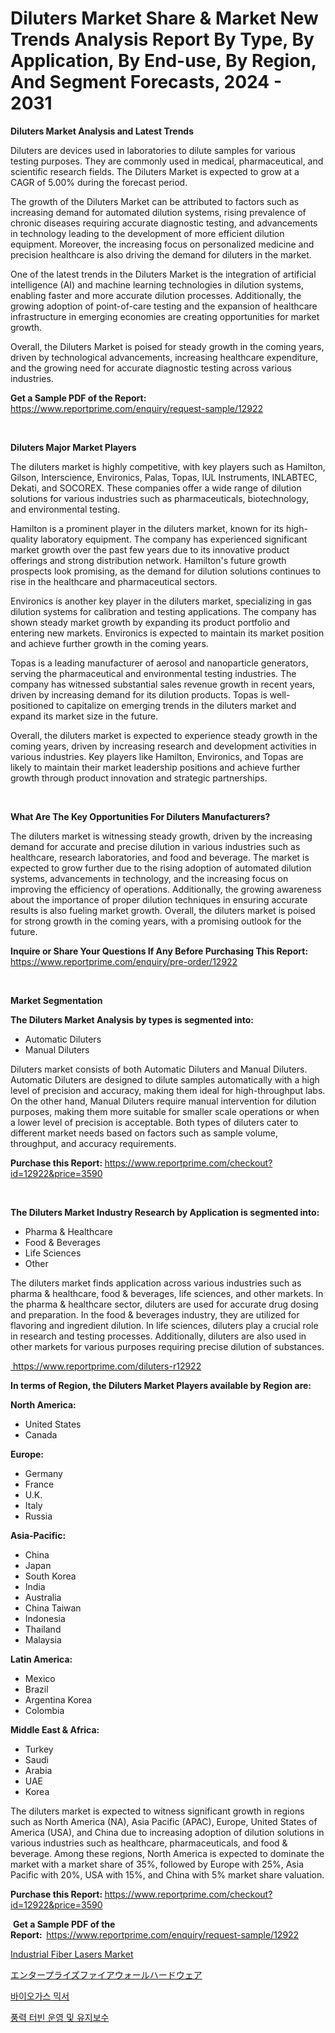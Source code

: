 <p><h1>Diluters Market Share & Market New Trends Analysis Report By Type, By Application, By End-use, By Region, And Segment Forecasts, 2024 - 2031</h1></p><p><strong>Diluters Market Analysis and Latest Trends</strong></p>
<p><p>Diluters are devices used in laboratories to dilute samples for various testing purposes. They are commonly used in medical, pharmaceutical, and scientific research fields. The Diluters Market is expected to grow at a CAGR of 5.00% during the forecast period.</p><p>The growth of the Diluters Market can be attributed to factors such as increasing demand for automated dilution systems, rising prevalence of chronic diseases requiring accurate diagnostic testing, and advancements in technology leading to the development of more efficient dilution equipment. Moreover, the increasing focus on personalized medicine and precision healthcare is also driving the demand for diluters in the market.</p><p>One of the latest trends in the Diluters Market is the integration of artificial intelligence (AI) and machine learning technologies in dilution systems, enabling faster and more accurate dilution processes. Additionally, the growing adoption of point-of-care testing and the expansion of healthcare infrastructure in emerging economies are creating opportunities for market growth.</p><p>Overall, the Diluters Market is poised for steady growth in the coming years, driven by technological advancements, increasing healthcare expenditure, and the growing need for accurate diagnostic testing across various industries.</p></p>
<p><strong>Get a Sample PDF of the Report:&nbsp;</strong> <a href="https://www.reportprime.com/enquiry/request-sample/12922">https://www.reportprime.com/enquiry/request-sample/12922</a></p>
<p>&nbsp;</p>
<p><strong>Diluters Major Market Players</strong></p>
<p><p>The diluters market is highly competitive, with key players such as Hamilton, Gilson, Interscience, Environics, Palas, Topas, IUL Instruments, INLABTEC, Dekati, and SOCOREX. These companies offer a wide range of dilution solutions for various industries such as pharmaceuticals, biotechnology, and environmental testing.</p><p>Hamilton is a prominent player in the diluters market, known for its high-quality laboratory equipment. The company has experienced significant market growth over the past few years due to its innovative product offerings and strong distribution network. Hamilton's future growth prospects look promising, as the demand for dilution solutions continues to rise in the healthcare and pharmaceutical sectors.</p><p>Environics is another key player in the diluters market, specializing in gas dilution systems for calibration and testing applications. The company has shown steady market growth by expanding its product portfolio and entering new markets. Environics is expected to maintain its market position and achieve further growth in the coming years.</p><p>Topas is a leading manufacturer of aerosol and nanoparticle generators, serving the pharmaceutical and environmental testing industries. The company has witnessed substantial sales revenue growth in recent years, driven by increasing demand for its dilution products. Topas is well-positioned to capitalize on emerging trends in the diluters market and expand its market size in the future.</p><p>Overall, the diluters market is expected to experience steady growth in the coming years, driven by increasing research and development activities in various industries. Key players like Hamilton, Environics, and Topas are likely to maintain their market leadership positions and achieve further growth through product innovation and strategic partnerships.</p></p>
<p>&nbsp;</p>
<p><strong>What Are The Key Opportunities For Diluters Manufacturers?</strong></p>
<p><p>The diluters market is witnessing steady growth, driven by the increasing demand for accurate and precise dilution in various industries such as healthcare, research laboratories, and food and beverage. The market is expected to grow further due to the rising adoption of automated dilution systems, advancements in technology, and the increasing focus on improving the efficiency of operations. Additionally, the growing awareness about the importance of proper dilution techniques in ensuring accurate results is also fueling market growth. Overall, the diluters market is poised for strong growth in the coming years, with a promising outlook for the future.</p></p>
<p><strong>Inquire or Share Your Questions If Any Before Purchasing This Report:</strong> <a href="https://www.reportprime.com/enquiry/pre-order/12922">https://www.reportprime.com/enquiry/pre-order/12922</a></p>
<p>&nbsp;</p>
<p><strong>Market Segmentation</strong></p>
<p><strong>The Diluters Market Analysis by types is segmented into:</strong></p>
<p><ul><li>Automatic Diluters</li><li>Manual Diluters</li></ul></p>
<p><p>Diluters market consists of both Automatic Diluters and Manual Diluters. Automatic Diluters are designed to dilute samples automatically with a high level of precision and accuracy, making them ideal for high-throughput labs. On the other hand, Manual Diluters require manual intervention for dilution purposes, making them more suitable for smaller scale operations or when a lower level of precision is acceptable. Both types of diluters cater to different market needs based on factors such as sample volume, throughput, and accuracy requirements.</p></p>
<p><strong>Purchase this Report:&nbsp;</strong><a href="https://www.reportprime.com/checkout?id=12922&price=3590">https://www.reportprime.com/checkout?id=12922&price=3590</a></p>
<p>&nbsp;</p>
<p><strong>The Diluters Market Industry Research by Application is segmented into:</strong></p>
<p><ul><li>Pharma & Healthcare</li><li>Food & Beverages</li><li>Life Sciences</li><li>Other</li></ul></p>
<p><p>The diluters market finds application across various industries such as pharma & healthcare, food & beverages, life sciences, and other markets. In the pharma & healthcare sector, diluters are used for accurate drug dosing and preparation. In the food & beverages industry, they are utilized for flavoring and ingredient dilution. In life sciences, diluters play a crucial role in research and testing processes. Additionally, diluters are also used in other markets for various purposes requiring precise dilution of substances.</p></p>
<p><a href="https://www.reportprime.com/diluters-r12922">&nbsp;https://www.reportprime.com/diluters-r12922</a></p>
<p><strong>In terms of Region, the Diluters Market Players available by Region are:</strong></p>
<p>
    <p> <strong> North America: </strong>
        <ul>
            <li>United States</li>
            <li>Canada</li>
        </ul>
        </p> 
    <p> <strong> Europe: </strong>
        <ul>
            <li>Germany</li>
            <li>France</li>
            <li>U.K.</li>
            <li>Italy</li>
            <li>Russia</li>
        </ul>
        </p> 
    <p> <strong> Asia-Pacific: </strong>
        <ul>
            <li>China</li>
            <li>Japan</li>
            <li>South Korea</li>
            <li>India</li>
            <li>Australia</li>
            <li>China Taiwan</li>
            <li>Indonesia</li>
            <li>Thailand</li>
            <li>Malaysia</li>
        </ul>
        </p> 
    <p> <strong> Latin America: </strong>
        <ul>
            <li>Mexico</li>
            <li>Brazil</li>
            <li>Argentina Korea</li>
            <li>Colombia</li>
        </ul>
        </p> 
    <p> <strong> Middle East & Africa: </strong>
        <ul>
            <li>Turkey</li>
            <li>Saudi</li>
            <li>Arabia</li>
            <li>UAE</li>
            <li>Korea</li>
        </ul>
    </p>
    </p>
<p><p>The diluters market is expected to witness significant growth in regions such as North America (NA), Asia Pacific (APAC), Europe, United States of America (USA), and China due to increasing adoption of dilution solutions in various industries such as healthcare, pharmaceuticals, and food & beverage. Among these regions, North America is expected to dominate the market with a market share of 35%, followed by Europe with 25%, Asia Pacific with 20%, USA with 15%, and China with 5% market share valuation.</p></p>
<p><strong>Purchase this Report: </strong><a href="https://www.reportprime.com/checkout?id=12922&price=3590">https://www.reportprime.com/checkout?id=12922&price=3590</a></p>
<p>&nbsp;<strong>Get a Sample PDF of the Report:&nbsp;&nbsp;</strong><a href="https://www.reportprime.com/enquiry/request-sample/12922">https://www.reportprime.com/enquiry/request-sample/12922</a></p>
<p><strong></strong></p>
<p><p><a href="https://github.com/Whitneyboyettebo9kiw7yr13/Market-Research-Report-List-2/blob/main/industrial-fiber-lasers-market.md">Industrial Fiber Lasers Market</a></p><p><a href="https://github.com/ReyesKohler20231/Market-Research-Report-List-1/blob/main/338549820701.md">エンタープライズファイアウォールハードウェア</a></p><p><a href="https://github.com/Elenrrera7685/Market-Research-Report-List-1/blob/main/297719219135.md">바이오가스 믹서</a></p><p><a href="https://github.com/sammyUltyylrich9067856/Market-Research-Report-List-1/blob/main/475196619136.md">풍력 터빈 운영 및 유지보수</a></p></p>